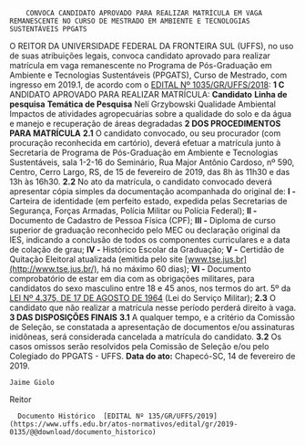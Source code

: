         CONVOCA CANDIDATO APROVADO PARA REALIZAR MATRÍCULA EM VAGA REMANESCENTE NO CURSO DE MESTRADO EM AMBIENTE E TECNOLOGIAS SUSTENTÁVEIS PPGATS  

 O REITOR DA UNIVERSIDADE FEDERAL DA FRONTEIRA SUL (UFFS), no uso de suas atribuições legais, convoca candidato aprovado para realizar matrícula em vaga remanescente no Programa de Pós-Graduação em Ambiente e Tecnologias Sustentáveis (PPGATS), Curso de Mestrado, com ingresso em 2019.1, de acordo com o [EDITAL Nº 1035/GR/UFFS/2018](https://www.uffs.edu.br/atos-normativos/edital/gr/2018-1035):  **1 C** ANDIDATO APROVADO PARA REALIZAR MATRÍCULA:     **Candidato**   **Linha de pesquisa**   **Temática de Pesquisa**      Nelí Grzybowski   Qualidade Ambiental   Impactos de atividades agropecuárias sobre a qualidade do solo e da água e manejo e recuperação de áreas degradadas      **2 DOS PROCEDIMENTOS PARA MATRÍCULA** **2.1**  O candidato convocado, ou seu procurador (com procuração reconhecida em cartório), deverá efetuar a matrícula junto à Secretaria de Programa de Pós-Graduação em Ambiente e Tecnologias Sustentáveis, sala 1-2-16 do Seminário, Rua Major Antônio Cardoso, nº 590, Centro, Cerro Largo, RS, de 15 de fevereiro de 2019, das 8h às 11h30 e das 13h às 16h30. **2.2**  No ato da matrícula, o candidato convocado deverá apresentar cópia simples da documentação acompanhada do original de: **I -**  Carteira de identidade (em perfeito estado, expedida pelas Secretarias de Segurança, Forças Armadas, Polícia Militar ou Polícia Federal); **II -**  Documento de Cadastro de Pessoa Física (CPF); **III -**  Diploma de curso superior de graduação reconhecido pelo MEC ou declaração original da IES, indicando a conclusão de todos os componentes curriculares e a data de colação de grau; **IV -**  Histórico Escolar da Graduação; **V -**  Certidão de Quitação Eleitoral atualizada (emitida pelo site [www.tse.jus.br](http://www.tse.jus.br/), há no máximo 60 dias); **VI -**  Documento comprobatório de estar em dia com as obrigações militares, para candidatos do sexo masculino entre 18 e 45 anos, nos termos do art. 5º da [LEI Nº 4.375, DE 17 DE AGOSTO DE 1964](http://www.planalto.gov.br/ccivil_03/LEIS/L4375.htm) (Lei do Serviço Militar); **2.3**  O candidato que não realizar a matrícula nesse período perderá direito à vaga.  **3 DAS DISPOSIÇÕES FINAIS** **3.1**  A qualquer tempo, e a critério da Comissão de Seleção, se constatada a apresentação de documentos e/ou assinaturas inidôneas, será considerada cancelada a matrícula do candidato. **3.2**  Os casos omissos serão resolvidos pela Comissão de Seleção e/ou pelo Colegiado do PPGATS - UFFS.      **Data do ato:** Chapecó-SC, 14 de fevereiro de 2019.   
 

    Jaime Giolo   
 Reitor 

      Documento Histórico  [EDITAL Nº 135/GR/UFFS/2019](https://www.uffs.edu.br/atos-normativos/edital/gr/2019-0135/@@download/documento_historico)     
      